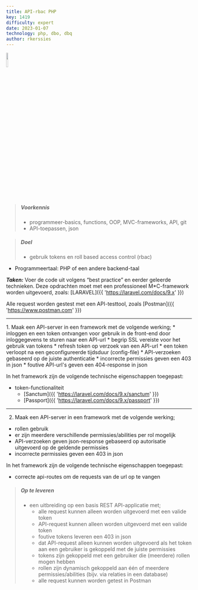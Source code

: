 ```yaml
---
title: API-rbac PHP
key: 1419
difficulty: expert
date: 2023-01-07
technology: php, dbo, dbq
author: rkerssies
---
```




<img src="{{ '/_assets/api/Laravel-logo.png'  }}" style="width:10%;">

> ##### Voorkennis
> * programmeer-basics, functions, OOP, MVC-frameworks, API, git
> * API-toepassen, json

> ##### Doel
> * gebruik tokens en roll based access control (rbac)

* Programmeertaal: PHP of een andere backend-taal

***Taken:***
Voer de code uit volgens “best practice” en eerder geleerde technieken.
Deze opdrachten moet met een professioneel M*C-framework worden uitgevoerd,
zoals: [LARAVEL]({{ 'https://laravel.com/docs/9.x'  }})

Alle request worden gestest met een API-testtool, zoals [Postman]({{ 'https://www.postman.com'  }})

<hr>
1. Maak een API-server in een framework met de volgende werking;
* inloggen en een token ontvangen voor gebruik in de front-end door inloggegevens te sturen naar een API-url
* begrip SSL vereiste voor het gebruik van tokens
* refresh token op verzoek van een API-url
* een token verloopt na een geconfigureerde tijdsduur (config-file)
* API-verzoeken gebaseerd op de juiste authenticatie
* incorrecte permissies geven een 403 in json
* foutive API-url's geven een 404-response in json

In het framework zijn de volgende technische eigenschappen toegepast:
* token-functionaliteit
    * [Sanctum]({{ 'https://laravel.com/docs/9.x/sanctum'  }})
    * [Passport]({{ 'https://laravel.com/docs/9.x/passport'  }})


<hr>

2. Maak een API-server in een framework met de volgende werking;
* rollen gebruik
* er zijn meerdere verschillende permissies/abilities per rol mogelijk
* API-verzoeken geven json-response gebaseerd op autorisatie uitgevoerd op de geldende permissies
* incorrecte permissies geven een 403 in json

In het framework zijn de volgende technische eigenschappen toegepast:
* correcte api-routes om de requests van de url op te vangen

> ##### Op te leveren
> * een uitbreiding op een basis REST API-applicatie met;
>   * alle request kunnen alleen worden uitgevoerd met een valide token
>   * API-request kunnen alleen worden uitgevoerd met een valide token
>   * foutive tokens leveren een 403 in json
>   * dat API-request alleen kunnen worden uitgevoerd als het token aan een gebruiker is gekoppeld met de juiste permissies 
>   * tokens zijn gekoppeld met een gebruiker die (meerdere) rollen mogen hebben
>   * rollen zijn dynamisch gekoppeld aan één of meerdere permissies/abilities (bijv. via relaties in een database)
>   * alle request kunnen worden getest in Postman



